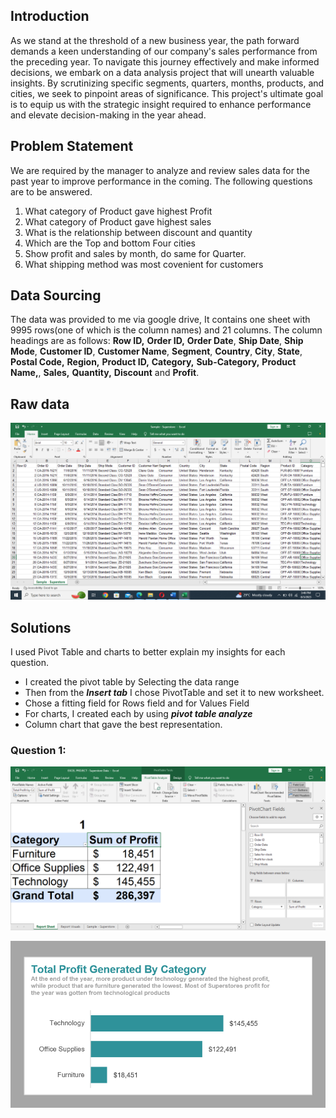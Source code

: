 ## Introduction
As we stand at the threshold of a new business year, the path forward demands a keen understanding of our company's sales performance from the preceding year. To navigate this journey effectively and make informed decisions, we embark on a data analysis project that will unearth valuable insights. By scrutinizing specific segments, quarters, months, products, and cities, we seek to pinpoint areas of significance. This project's ultimate goal is to equip us with the strategic insight required to enhance performance and elevate decision-making in the year ahead.
## Problem Statement
We are required by the manager to analyze and review sales data for the past year to improve 
performance in the coming. The following questions are to be answered.

 1. What category of Product gave highest Profit
 2. What category of Product gave highest sales
 3. What is the relationship between discount and quantity
 4. Which are the Top and bottom Four cities
 5. Show profit and sales by month, do same for Quarter.
 6. What shipping method was most covenient for customers

## Data Sourcing
The data was provided to me via google drive, It contains one sheet with 9995 rows(one of which is the column names) and 21 columns. The column headings are as follows: **Row ID,** **Order ID,** **Order Date**, **Ship Date**, **Ship Mode**, **Customer ID**, **Customer Name**, **Segment**, **Country**, **City**, **State**, **Postal Code,** **Region,** **Product ID,** **Category,** **Sub-Category,** **Product Name,**, **Sales,** **Quantity,** **Discount** and **Profit**.
## Raw data
![](https://github.com/AnietieJohnson/Analysis-on-Superstore-sales-data/blob/main/superstore%20Raw%20data.png)
## Solutions
I used Pivot Table and charts to better explain my insights for each  question.
- I created the pivot table by Selecting the data range
- Then from the **_Insert tab_** I chose PivotTable and set it to new worksheet.
- Chose a fitting field for Rows field and for Values Field
- For charts, I created each by using **_pivot table analyze_**
- Column chart that gave the best representation.
### Question 1:
![](https://github.com/AnietieJohnson/Analysis-on-Superstore-sales-data/blob/main/total%20sum%20of%20profit%20per%20category.png)

![](https://github.com/AnietieJohnson/Analysis-on-Superstore-sales-data/blob/main/Total%20profit%20generated%20by%20category%20visuals.png)
